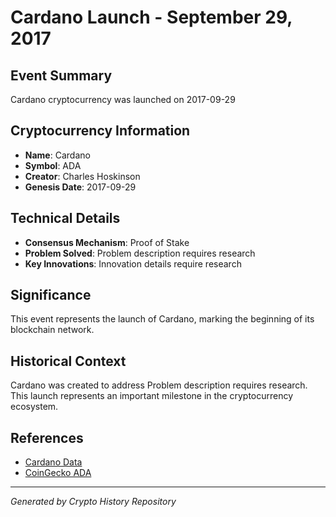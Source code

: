 # Cardano Launch - September 29, 2017

## Event Summary
Cardano cryptocurrency was launched on 2017-09-29

## Cryptocurrency Information
- **Name**: Cardano
- **Symbol**: ADA
- **Creator**: Charles Hoskinson
- **Genesis Date**: 2017-09-29

## Technical Details
- **Consensus Mechanism**: Proof of Stake
- **Problem Solved**: Problem description requires research
- **Key Innovations**: Innovation details require research

## Significance
This event represents the launch of Cardano, marking the beginning of its blockchain network.

## Historical Context
Cardano was created to address Problem description requires research. This launch represents an important milestone in the cryptocurrency ecosystem.

## References
- [Cardano Data](../cryptocurrencies/ada.json)
- [CoinGecko ADA](https://www.coingecko.com/en/coins/ada)

---
*Generated by Crypto History Repository*

